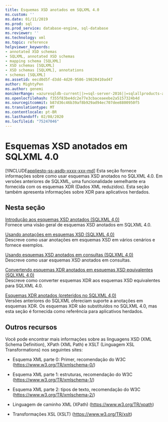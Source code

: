 ```yaml
---
title: Esquemas XSD anotados em SQLXML 4.0
ms.custom: ''
ms.date: 01/11/2019
ms.prod: sql
ms.prod_service: database-engine, sql-database
ms.reviewer: ''
ms.technology: xml
ms.topic: reference
helpviewer_keywords:
- annotated XSD schemas
- SQLXML, annotated XSD schemas
- mapping schema [SQLXML]
- XSD schemas [SQLXML]
- XSD schemas [SQLXML], annotations
- schemas [SQLXML]
ms.assetid: eecd0d5f-d3dd-4d20-9586-19820410ad47
author: MightyPen
ms.author: genemi
monikerRange: =azuresqldb-current||>=sql-server-2016||=sqlallproducts-allversions||>=sql-server-linux-2017||=azuresqldb-mi-current
ms.openlocfilehash: f355f83be4dc2e77e3cbaceaeebe2a5157324b4d
ms.sourcegitcommit: b87d36c46b39af8b929ad94ec707dee8800950f5
ms.translationtype: MT
ms.contentlocale: pt-BR
ms.lasthandoff: 02/08/2020
ms.locfileid: "75247046"
---
```

# <a name="annotated-xsd-schemas-in-sqlxml-40"></a>Esquemas XSD anotados em SQLXML 4.0
[!INCLUDE[appliesto-ss-asdb-xxxx-xxx-md](../../../includes/appliesto-ss-asdb-xxxx-xxx-md.md)]
  Esta seção fornece informações sobre como usar esquemas XSD anotados no SQLXML 4.0. Em versões anteriores de SQLXML, uma funcionalidade semelhante era fornecida com os esquemas XDR (Dados XML reduzidos). Esta seção também apresenta informações sobre XDR para aplicativos herdados.  
  
## <a name="in-this-section"></a>Nesta seção  
 [Introdução aos esquemas XSD anotados &#40;SQLXML 4,0&#41;](../../../relational-databases/sqlxml/annotated-xsd-schemas/introduction-to-annotated-xsd-schemas-sqlxml-4-0.md)  
 Fornece uma visão geral de esquemas XSD anotados em SQLXML 4.0.  
  
 [Usando anotações em esquemas XSD &#40;SQLXML 4,0&#41;](../../../relational-databases/sqlxml-annotated-xsd-schemas-using/using-annotations-in-xsd-schemas-sqlxml-4-0.md)  
 Descreve como usar anotações em esquemas XSD em vários cenários e fornece exemplos.  
  
 [Usando esquemas XSD anotados em consultas &#40;SQLXML 4,0&#41;](../../../relational-databases/sqlxml/annotated-xsd-schemas/using-annotated-xsd-schemas-in-queries-sqlxml-4-0.md)  
 Descreve como usar esquemas XSD anotados em consultas.  
  
 [Convertendo esquemas XDR anotados em esquemas XSD equivalentes &#40;SQLXML 4,0&#41;](../../../relational-databases/sqlxml/annotated-xsd-schemas/converting-annotated-xdr-schemas-to-equivalent-xsd-schemas-sqlxml-4-0.md)  
 Descreve como converter esquemas XDR aos esquemas XSD equivalentes para SQLXML 4.0.  
  
 [Esquemas XDR anotados &#40;preteridos no SQLXML 4,0&#41;](../../../relational-databases/sqlxml/annotated-xsd-schemas/annotated-xdr-schemas-deprecated-in-sqlxml-4-0.md)  
 Versões anteriores do SQLXML ofereciam suporte a anotações em esquemas XDR. Os esquemas XDR são substituídos no SQLXML 4.0, mas esta seção é fornecida como referência para aplicativos herdados.  
  
## <a name="other-resources"></a>Outros recursos  
 Você pode encontrar mais informações sobre as linguagens XSD (XML Schema Definition), XPath (XML Path) e XSLT (Linguagem XSL Transformations) nos seguintes sites:  
  
-   Esquema XML parte 0: Primer, recomendação do W3C (https://www.w3.org/TR/xmlschema-0/)  
  
-   Esquema XML parte 1: estruturas, recomendação do W3C (https://www.w3.org/TR/xmlschema-1/)  
  
-   Esquema XML parte 2: tipos de texto, recomendação do W3C (https://www.w3.org/TR/xmlschema-2/)  
  
-   Linguagem de caminho XML (XPath) (https://www.w3.org/TR/xpath)  
  
-   Transformações XSL (XSLT) (https://www.w3.org/TR/xslt)  
  
  
